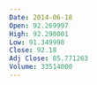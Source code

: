 ```yaml
---
Date: 2014-06-18
Open: 92.269997
High: 92.290001
Low: 91.349998
Close: 92.18
Adj Close: 85.771263
Volume: 33514000
---
```

